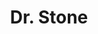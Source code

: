 ---
layout: lecteur.njk
tags : stone

title : Dr. Stone
episode : 10
saison : 1
iframe : https://dood.to/e/ecmc9egzyj4m

cc :  VostFr
---